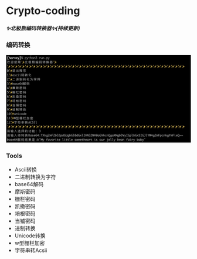 # Crypto-coding
##### ✨北极熊编码转换器✨(持续更新)
### 编码转换
![image](https://github.com/Harveysn0w/Crypto-coding/blob/master/crcoding.png)
### Tools
- Ascii转换
- 二进制转换为字符
- base64解码
- 摩斯密码
- 栅栏密码
- 凯撒密码
- 培根密码
- 当铺密码
- 进制转换
- Unicode转换
- w型栅栏加密
- 字符串转Acsii

